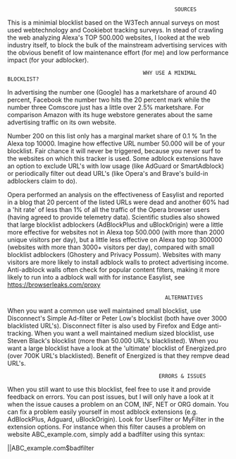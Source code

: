                                                          SOURCES
This is a minimial blocklist based on the W3Tech annual surveys on most used webtechnology and Cookiebot tracking surveys. In stead 
of crawling the web analyzing Alexa's TOP 500.000 websites, I looked at the web industry itself, to block the bulk of the mainstream 
advertising services with the obvious benefit of low maintenance effort (for me) and low performance impact (for your adblocker).

                                               WHY USE A MINIMAL BLOCKLIST?                                        
In advertising the number one (Google) has a marketshare of around 40 percent, Facebook the number two hits the 20 percent mark
while the number three Comscore just has a little over 2.5% marketshare. For comparison Amazon with its huge webstore generates
about the same advertising traffic on its own website. 

Number 200 on this list only has a marginal market share of 0.1 % 1n the Alexa top 10000. Imagine how effective URL number 50.000 will
be of your blocklist. Fair chance it will never be triggered, because you never surf to the websites on which this tracker is used. 
Some adblock extensions have an option to exclude URL's with low usage (like AdGuard or SmartAdblock) or periodically filter out dead
URL's (like Opera's and Brave's build-in adblockers claim to do). 

Opera performed an analysis on the effectiveness of Easylist and reported in a blog that 20 percent of the listed URLs were dead and
another 60% had a 'hit rate' of less than 1% of all the traffic of the Opera browser users (having agreed to provide telemetry data). 
Scientific studies also showed that large blocklist adblockers (AdBlockPlus and uBlock0rigin) were a little more effective for websites
not in Alexa top 500.000 (with more than 2000 unique visitors per day), but a little less effective on Alexa top top 300000 (websites 
with more than 3000+ visitors per day), compared with small blocklist adblockers (Ghostery and Privacy Possum). Websites with many 
visitors are more likely to install adblock walls to protect advertising income. Anti-adblock walls often check for popular content
filters, making it more likely to run into a adblock wall with for instance Easylist, see https://browserleaks.com/proxy 

                                                      ALTERNATIVES
When you want a common use well maintained small blocklist, use Disconnect's Simple Ad-filter or Peter Low's blocklist (both have over
3000 blacklisted URL's). Disconnect filter is also used by Firefox and Edge anti-tracking. When you want a well maintained medium sized 
blocklist, use Steven Black's blocklist (more than 50.000 URL's blacklisted). When you want a large blocklist have a look at the 
'ultimate' blocklist of Energized.pro (over 700K URL's blacklisted). Benefit of Energized is that they rempve dead URL's. 

                                                    ERRORS & ISSUES
When you still want to use this blocklist, feel free to use it and provide feedback on errors. You can post issues, but I will only have 
a look at it when the issue causes a problem on an COM, INF, NET or ORG domain. You can fix a problem easily yourself in most adblock 
extensions (e.g. AdBlockPlus, Adguard, uBlockOrigin). Look for UserFilter or MyFilter in the extension options. For instance when this 
filter causes a problem on website ABC_example.com, simply add a badfilter using this syntax: 

||ABC_example.com$badfilter
